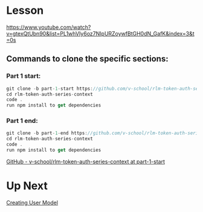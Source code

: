 

# Lesson

https://www.youtube.com/watch?v=gtexQtUbn90&list=PL1whVIy6oz7NIpURZoywfBtGH0dN_GafK&index=3&t=0s

## **Commands to clone the specific sections:**

### **Part 1 start:**

```jsx
git clone -b part-1-start https://github.com/v-school/rlm-token-auth-series-context.git
cd rlm-token-auth-series-context
code .
run npm install to get dependencies
```

### **Part 1 end:**

```jsx
git clone -b part-1-end https://github.com/v-school/rlm-token-auth-series-context.git
cd rlm-token-auth-series-context
code .
run npm install to get dependencies

```

[GitHub - v-school/rlm-token-auth-series-context at part-1-start](https://github.com/v-school/rlm-token-auth-series-context/tree/part-1-start)

# Up Next

[Creating User Model](https://www.notion.so/Creating-User-Model-3c7794815db34776874b1a353b714cd3?pvs=21)